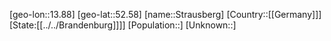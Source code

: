 ﻿---
location: [52.58,13.88]
type: City
tags:
- geo/City


SpocWebEntityId: 34613
isDeleted: false
confidential: public

---
[geo-lon::13.88]
[geo-lat::52.58]
[name::Strausberg]
[Country::[[Germany]]]
[State:[[../../Brandenburg]]]]
[Population::]
[Unknown::]

